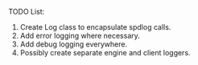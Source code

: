 TODO List:

1. Create Log class to encapsulate spdlog calls.
2. Add error logging where necessary.
3. Add debug logging everywhere.
4. Possibly create separate engine and client loggers.
